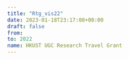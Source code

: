 ```yaml
---
title: "Rtg_vis22"
date: 2023-01-18T23:17:08+08:00
draft: false
from:
to: 2022
name: HKUST UGC Research Travel Grant
---
```


